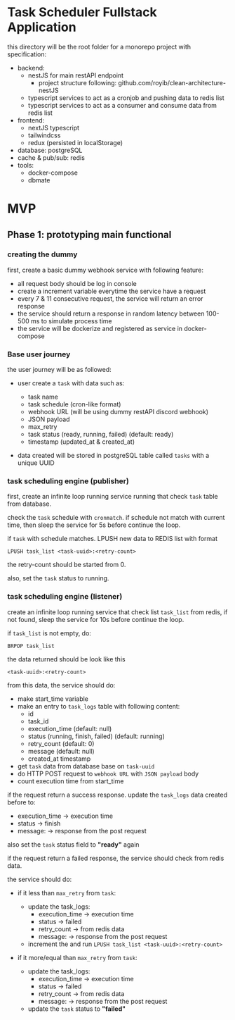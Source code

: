 # Task Scheduler Fullstack Application

this directory will be the root folder for a monorepo project with specification:

- backend:
  - nestJS for main restAPI endpoint
    - project structure following: github.com/royib/clean-architecture-nestJS
  - typescript services to act as a cronjob and pushing data to redis list
  - typescript services to act as a consumer and consume data from redis list
- frontend:
  - nextJS typescript
  - tailwindcss
  - redux (persisted in localStorage)
- database: postgreSQL
- cache & pub/sub: redis
- tools:
  - docker-compose
  - dbmate

# MVP

## Phase 1: prototyping main functional

### creating the dummy

first, create a basic dummy webhook service with following feature:

- all request body should be log in console
- create a increment variable everytime the service have a request
- every 7 & 11 consecutive request, the service will return an error response
- the service should return a response in random latency between 100-500 ms to simulate process time
- the service will be dockerize and registered as service in docker-compose

### Base user journey

the user journey will be as followed:

- user create a `task` with data such as:

  - task name
  - task schedule (cron-like format)
  - webhook URL (will be using dummy restAPI discord webhook)
  - JSON payload
  - max_retry
  - task status (ready, running, failed) (default: ready)
  - timestamp (updated_at & created_at)

- data created will be stored in postgreSQL table called `tasks` with a unique UUID

### task scheduling engine (publisher)

first, create an infinite loop running service running that check `task` table from database.

check the `task` schedule with `cronmatch`. if schedule not match with current time, then sleep the service for 5s before continue the loop.

if `task` with schedule matches. LPUSH new data to REDIS list with format

```
LPUSH task_list <task-uuid>:<retry-count>
```

the retry-count should be started from 0.

also, set the `task` status to running.

### task scheduling engine (listener)

create an infinite loop running service that check list `task_list` from redis, if not found, sleep the service for 10s before continue the loop.

if `task_list` is not empty, do:

```
BRPOP task_list
```

the data returned should be look like this

```
<task-uuid>:<retry-count>
```

from this data, the service should do:

- make start_time variable
- make an entry to `task_logs` table with following content:
  - id
  - task_id
  - execution_time (default: null)
  - status (running, finish, failed) (default: running)
  - retry_count (default: 0)
  - message (default: null)
  - created_at timestamp
- get `task` data from database base on `task-uuid`
- do HTTP POST request to `webhook URL` with `JSON payload` body
- count execution time from start_time

if the request return a success response. update the `task_logs` data created before to:

- execution_time -> execution time
- status -> finish
- message: -> response from the post request

also set the `task` status field to **"ready"** again

if the request return a failed response, the service should check <retry-count> from redis data.

the service should do:

- if it less than `max_retry` from `task`:

  - update the task_logs:
    - execution_time -> execution time
    - status -> failed
    - retry_count -> <retry-count> from redis data
    - message: -> response from the post request
  - increment the <retry-count> and run `LPUSH task_list <task-uuid>:<retry-count>`

- if it more/equal than `max_retry` from `task`:

  - update the task_logs:
    - execution_time -> execution time
    - status -> failed
    - retry_count -> <retry-count> from redis data
    - message: -> response from the post request
  - update the `task` status to **"failed"**
